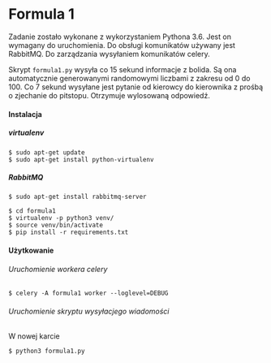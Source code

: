 # Formula 1

Zadanie zostało wykonane z wykorzystaniem Pythona 3.6. Jest on wymagany do uruchomienia.
Do obsługi komunikatów używany jest RabbitMQ. Do zarządzania wysyłaniem komunikatów celery.

Skrypt `formula1.py` wysyła co 15 sekund informacje z bolida. Są ona automatycznie generowanymi 
randomowymi liczbami z zakresu od 0 do 100. 
Co 7 sekund wysyłane jest pytanie od kierowcy do kierownika z prośbą o zjechanie do pitstopu.
Otrzymuje wylosowaną odpowiedź.
 

#### Instalacja 

##### virtualenv

```
$ sudo apt-get update
$ sudo apt-get install python-virtualenv
```
##### RabbitMQ

```
$ sudo apt-get install rabbitmq-server
```


```
$ cd formula1
$ virtualenv -p python3 venv/
$ source venv/bin/activate
$ pip install -r requirements.txt
```

#### Użytkowanie

###### Uruchomienie workera celery

```
$ celery -A formula1 worker --loglevel=DEBUG
```

###### Uruchomienie skryptu wysyłacjego wiadomości

W nowej karcie
```
$ python3 formula1.py
```

 

